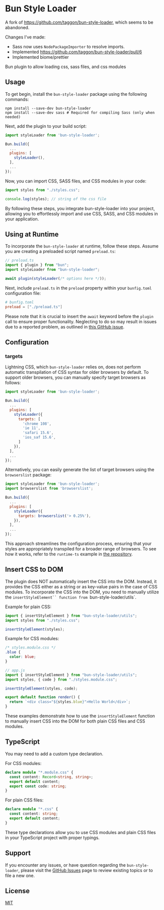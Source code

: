 # Bun Style Loader

A fork of https://github.com/taggon/bun-style-loader, which seems to be abandoned.

Changes I've made:
* Sass now uses `NodePackageImporter` to resolve imports.
* Implemented https://github.com/taggon/bun-style-loader/pull/6
* Implemented biome/prettier

Bun plugin to allow loading css, sass files, and css modules

## Usage

To get begin, install the `bun-style-loader` package using the following commands:

```shell
npm install --save-dev bun-style-loader
npm install --save-dev sass # Required for compiling Sass (only when needed)
```

Next, add the plugin to your build script:

```js
import styleLoader from 'bun-style-loader';

Bun.build({
  ...
  plugins: [
    styleLoader(),
  ],
  ...
});
```

Now, you can import CSS, SASS files, and CSS modules in your code:

```js
import styles from "./styles.css";

console.log(styles); // string of the css file
```

By following these steps, you integrate bun-style-loader into your project, allowing you to effortlessly import and use CSS, SASS, and CSS modules in your application.

## Using at Runtime

To incorporate the `bun-style-loader` at runtime, follow these steps. Assume you are creating a preloaded script named `preload.ts`:

```js
// preload.ts
import { plugin } from "bun";
import styleLoader from "bun-style-loader";

await plugin(styleLoader(/* options here */));
```

Next, include `preload.ts` in the `preload` property within your `bunfig.toml` configuration file:

```toml
# bunfig.toml
preload = ["./preload.ts"]
```

Please note that it is crucial to insert the `await` keyword before the `plugin` call to ensure proper functionality. Neglecting to do so may result in issues due to a reported problem, as outlined in [this GitHub issue](https://github.com/oven-sh/bun/issues/5520).

## Configuration

### targets

Lightning CSS, which `bun-style-loader` relies on, does not perform automatic transpilation of CSS syntax for older browsers by default. To support older browsers, you can manually specify target browsers as follows:

```js
import styleLoader from 'bun-style-loader';

Bun.build({
  ...
  plugins: [
    styleLoader({
      targets: [
        'chrome 108',
        'ie 11',
        'safari 15.6',
        'ios_saf 15.6',
      ]
    }),
  ],
  ...
});
```

Alternatively, you can easily generate the list of target browsers using the `browserslist` package:

```js
import styleLoader from 'bun-style-loader';
import browserslist from 'browserslist';

Bun.build({
  ...
  plugins: [
    styleLoader({
      targets: browserslist('> 0.25%'),
    }),
  ],
  ...
});
```

This approach streamlines the configuration process, ensuring that your styles are appropriately transpiled for a broader range of browsers. To see how it works, refer to the `runtime-ts` example in [the repository](https://github.com/taggon/bun-style-loader).

## Insert CSS to DOM

The plugin does NOT automatically insert the CSS into the DOM. Instead, it provides the CSS either as a string or as key-value pairs in the case of CSS modules. To incorporate the CSS into the DOM, you need to manually utilize the `insertStyleElement`` function from `bun-style-loader/utils`.

Example for plain CSS:

```js
import { insertStyleElement } from "bun-style-loader/utils";
import styles from "./styles.css";

insertStyleElement(styles);
```

Example for CSS modules:

```css
/* styles.module.css */
.blue {
  color: blue;
}
```

```js
// app.js
import { insertStyleElement } from "bun-style-loader/utils";
import styles, { code } from "./styles.module.css";

insertStyleElement(styles, code);

export default function render() {
  return `<div class="${styles.blue}">Hello World</div>`;
}
```

These examples demonstrate how to use the `insertStyleElement` function to manually insert CSS into the DOM for both plain CSS files and CSS modules.

## TypeScript

You may need to add a custom type declaration.

For CSS modules:

```typescript
declare module "*.module.css" {
  const content: Record<string, string>;
  export default content;
  export const code: string;
}
```

For plain CSS files:

```typescript
declare module "*.css" {
  const content: string;
  export default content;
}
```

These type declarations allow you to use CSS modules and plain CSS files in your TypeScript project with proper typings.

## Support

If you encounter any issues, or have question regarding the `bun-style-loader`, please visit the [GitHub Issues](https://github.com/taggon/bun-style-loader) page to review existing topics or to file a new one.

## License

[MIT](./LICENSE)
